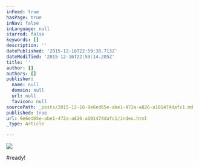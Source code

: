 ```yaml
---
inFeed: true
hasPage: true
inNav: false
inLanguage: null
starred: false
keywords: []
description: ''
datePublished: '2015-12-16T22:59:38.713Z'
dateModified: '2015-12-16T22:59:14.205Z'
title: ''
author: []
authors: []
publisher:
  name: null
  domain: null
  url: null
  favicon: null
sourcePath: _posts/2015-12-16-9e6ed65e-abe1-472a-a826-a101474dafc1.md
published: true
url: 9e6ed65e-abe1-472a-a826-a101474dafc1/index.html
_type: Article

---
```

![](https://the-grid-user-content.s3-us-west-2.amazonaws.com/238eb36d-f51a-48ca-bd48-0eebca12e0b1.JPG)

\#ready!